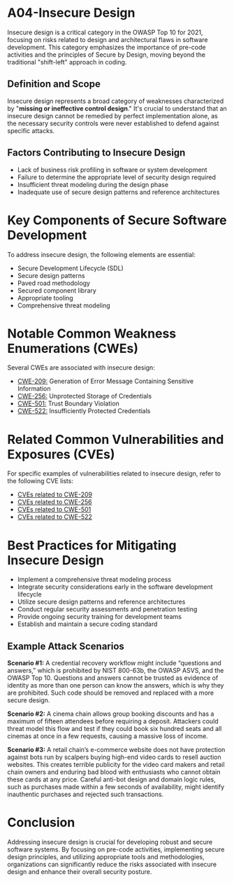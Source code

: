 # A04-Insecure Design

Insecure design is a critical category in the OWASP Top 10 for 2021, focusing on risks related to design and architectural flaws in software development. This category emphasizes the importance of pre-code activities and the principles of Secure by Design, moving beyond the traditional "shift-left" approach in coding.

## Definition and Scope

Insecure design represents a broad category of weaknesses characterized by "**missing or ineffective control design**." It's crucial to understand that an insecure design cannot be remedied by perfect implementation alone, as the necessary security controls were never established to defend against specific attacks.

## Factors Contributing to Insecure Design

- Lack of business risk profiling in software or system development
- Failure to determine the appropriate level of security design required
- Insufficient threat modeling during the design phase
- Inadequate use of secure design patterns and reference architectures

# Key Components of Secure Software Development

To address insecure design, the following elements are essential:

- Secure Development Lifecycle (SDL)
- Secure design patterns
- Paved road methodology
- Secured component library
- Appropriate tooling
- Comprehensive threat modeling

# Notable Common Weakness Enumerations (CWEs)

Several CWEs are associated with insecure design:

- [CWE-209:](https://cwe.mitre.org/data/definitions/209.html) Generation of Error Message Containing Sensitive Information
- [CWE-256:](https://cwe.mitre.org/data/definitions/256.html) Unprotected Storage of Credentials
- [CWE-501:](https://cwe.mitre.org/data/definitions/501.html) Trust Boundary Violation
- [CWE-522:](https://cwe.mitre.org/data/definitions/522.html) Insufficiently Protected Credentials

# Related Common Vulnerabilities and Exposures (CVEs)

For specific examples of vulnerabilities related to insecure design, refer to the following CVE lists:

- [CVEs related to CWE-209](https://www.opencve.io/cve?cwe=CWE-209)
- [CVEs related to CWE-256](https://www.opencve.io/cve?cwe=CWE-256)
- [CVEs related to CWE-501](https://www.opencve.io/cve?cwe=CWE-501)
- [CVEs related to CWE-522](https://www.opencve.io/cve?cwe=CWE-522)

# Best Practices for Mitigating Insecure Design

- Implement a comprehensive threat modeling process
- Integrate security considerations early in the software development lifecycle
- Utilize secure design patterns and reference architectures
- Conduct regular security assessments and penetration testing
- Provide ongoing security training for development teams
- Establish and maintain a secure coding standard

## Example Attack Scenarios

**Scenario #1:** A credential recovery workflow might include “questions and answers,” which is prohibited by NIST 800-63b, the OWASP ASVS, and the OWASP Top 10. Questions and answers cannot be trusted as evidence of identity as more than one person can know the answers, which is why they are prohibited. Such code should be removed and replaced with a more secure design.

**Scenario #2:** A cinema chain allows group booking discounts and has a maximum of fifteen attendees before requiring a deposit. Attackers could threat model this flow and test if they could book six hundred seats and all cinemas at once in a few requests, causing a massive loss of income.

**Scenario #3:** A retail chain’s e-commerce website does not have protection against bots run by scalpers buying high-end video cards to resell auction websites. This creates terrible publicity for the video card makers and retail chain owners and enduring bad blood with enthusiasts who cannot obtain these cards at any price. Careful anti-bot design and domain logic rules, such as purchases made within a few seconds of availability, might identify inauthentic purchases and rejected such transactions.

# Conclusion

Addressing insecure design is crucial for developing robust and secure software systems. By focusing on pre-code activities, implementing secure design principles, and utilizing appropriate tools and methodologies, organizations can significantly reduce the risks associated with insecure design and enhance their overall security posture.
